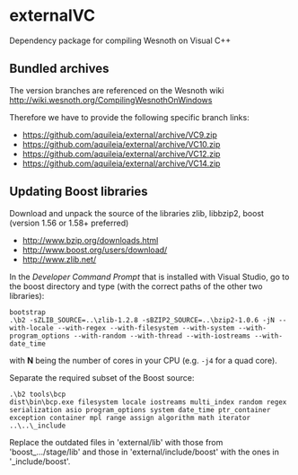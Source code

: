 # externalVC

Dependency package for compiling Wesnoth on Visual C++

## Bundled archives

The version branches are referenced on the Wesnoth wiki  
http://wiki.wesnoth.org/CompilingWesnothOnWindows

Therefore we have to provide the following specific branch links:
- https://github.com/aquileia/external/archive/VC9.zip
- https://github.com/aquileia/external/archive/VC10.zip
- https://github.com/aquileia/external/archive/VC12.zip
- https://github.com/aquileia/external/archive/VC14.zip


## Updating Boost libraries

Download and unpack the source of the libraries zlib, libbzip2, boost (version 1.56 or 1.58+ preferred)
* http://www.bzip.org/downloads.html
* http://www.boost.org/users/download/
* http://www.zlib.net/

In the *Developer Command Prompt* that is installed with Visual Studio, go to the boost directory and type (with the correct paths of the other two libraries):
```
bootstrap
.\b2 -sZLIB_SOURCE=..\zlib-1.2.8 -sBZIP2_SOURCE=..\bzip2-1.0.6 -jN --with-locale --with-regex --with-filesystem --with-system --with-program_options --with-random --with-thread --with-iostreams --with-date_time
```
with **N** being the number of cores in your CPU (e.g. `-j4` for a quad core).

Separate the required subset of the Boost source:
```
.\b2 tools\bcp
dist\bin\bcp.exe filesystem locale iostreams multi_index random regex serialization asio program_options system date_time ptr_container exception container mpl range assign algorithm math iterator ..\..\_include
```

Replace the outdated files in 'external/lib' with those from 'boost_.../stage/lib' and those in 'external/include/boost' with  the ones in '_include/boost'.
